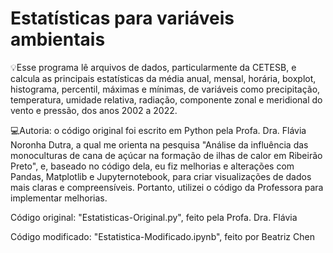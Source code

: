 # Estatísticas para variáveis ambientais

💡​Esse programa lê arquivos de dados, particularmente da CETESB, e calcula as principais estatísticas da média anual, mensal, horária, boxplot, histograma, percentil, máximas e mínimas, de variáveis como precipitação, temperatura, umidade relativa, radiação, componente zonal e meridional do vento e pressão, dos anos 2002 a 2022. 

💻Autoria: o código original foi escrito em Python pela Profa. Dra. Flávia Noronha Dutra, a qual me orienta na pesquisa "Análise da influência das monoculturas de cana de açúcar na formação de ilhas de calor em Ribeirão Preto", e, baseado no código dela, eu fiz melhorias e alterações com Pandas, Matplotlib e Jupyternotebook, para criar visualizações de dados mais claras e compreensíveis. Portanto, utilizei o código da Professora para implementar melhorias. 

Código original: "Estatisticas-Original.py", feito pela Profa. Dra. Flávia

Código modificado: "Estatistica-Modificado.ipynb", feito por Beatriz Chen
